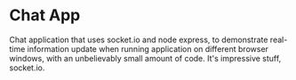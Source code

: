 # Chat App
Chat application that uses socket.io and node express, to demonstrate real-time information update when running application on different browser windows, with an unbelievably small amount of code. It's impressive stuff, socket.io.
